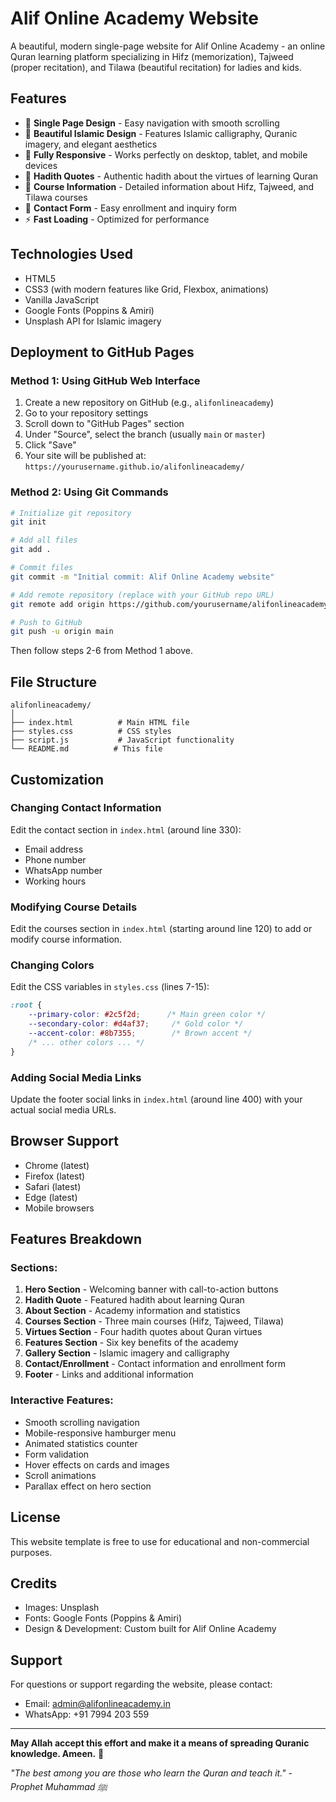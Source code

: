 # Alif Online Academy Website

A beautiful, modern single-page website for Alif Online Academy - an online Quran learning platform specializing in Hifz (memorization), Tajweed (proper recitation), and Tilawa (beautiful recitation) for ladies and kids.

## Features

- 📖 **Single Page Design** - Easy navigation with smooth scrolling
- 🎨 **Beautiful Islamic Design** - Features Islamic calligraphy, Quranic imagery, and elegant aesthetics
- 📱 **Fully Responsive** - Works perfectly on desktop, tablet, and mobile devices
- 🌙 **Hadith Quotes** - Authentic hadith about the virtues of learning Quran
- 🕌 **Course Information** - Detailed information about Hifz, Tajweed, and Tilawa courses
- 📧 **Contact Form** - Easy enrollment and inquiry form
- ⚡ **Fast Loading** - Optimized for performance

## Technologies Used

- HTML5
- CSS3 (with modern features like Grid, Flexbox, animations)
- Vanilla JavaScript
- Google Fonts (Poppins & Amiri)
- Unsplash API for Islamic imagery

## Deployment to GitHub Pages

### Method 1: Using GitHub Web Interface

1. Create a new repository on GitHub (e.g., `alifonlineacademy`)
2. Go to your repository settings
3. Scroll down to "GitHub Pages" section
4. Under "Source", select the branch (usually `main` or `master`)
5. Click "Save"
6. Your site will be published at: `https://yourusername.github.io/alifonlineacademy/`

### Method 2: Using Git Commands

```bash
# Initialize git repository
git init

# Add all files
git add .

# Commit files
git commit -m "Initial commit: Alif Online Academy website"

# Add remote repository (replace with your GitHub repo URL)
git remote add origin https://github.com/yourusername/alifonlineacademy.git

# Push to GitHub
git push -u origin main
```

Then follow steps 2-6 from Method 1 above.

## File Structure

```
alifonlineacademy/
│
├── index.html          # Main HTML file
├── styles.css          # CSS styles
├── script.js           # JavaScript functionality
└── README.md          # This file
```

## Customization

### Changing Contact Information

Edit the contact section in `index.html` (around line 330):
- Email address
- Phone number
- WhatsApp number
- Working hours

### Modifying Course Details

Edit the courses section in `index.html` (starting around line 120) to add or modify course information.

### Changing Colors

Edit the CSS variables in `styles.css` (lines 7-15):
```css
:root {
    --primary-color: #2c5f2d;      /* Main green color */
    --secondary-color: #d4af37;     /* Gold color */
    --accent-color: #8b7355;        /* Brown accent */
    /* ... other colors ... */
}
```

### Adding Social Media Links

Update the footer social links in `index.html` (around line 400) with your actual social media URLs.

## Browser Support

- Chrome (latest)
- Firefox (latest)
- Safari (latest)
- Edge (latest)
- Mobile browsers

## Features Breakdown

### Sections:

1. **Hero Section** - Welcoming banner with call-to-action buttons
2. **Hadith Quote** - Featured hadith about learning Quran
3. **About Section** - Academy information and statistics
4. **Courses Section** - Three main courses (Hifz, Tajweed, Tilawa)
5. **Virtues Section** - Four hadith quotes about Quran virtues
6. **Features Section** - Six key benefits of the academy
7. **Gallery Section** - Islamic imagery and calligraphy
8. **Contact/Enrollment** - Contact information and enrollment form
9. **Footer** - Links and additional information

### Interactive Features:

- Smooth scrolling navigation
- Mobile-responsive hamburger menu
- Animated statistics counter
- Form validation
- Hover effects on cards and images
- Scroll animations
- Parallax effect on hero section

## License

This website template is free to use for educational and non-commercial purposes.

## Credits

- Images: Unsplash
- Fonts: Google Fonts (Poppins & Amiri)
- Design & Development: Custom built for Alif Online Academy

## Support

For questions or support regarding the website, please contact:
- Email: admin@alifonlineacademy.in
- WhatsApp: +91 7994 203 559

---

**May Allah accept this effort and make it a means of spreading Quranic knowledge. Ameen.** 🤲

*"The best among you are those who learn the Quran and teach it." - Prophet Muhammad ﷺ*







